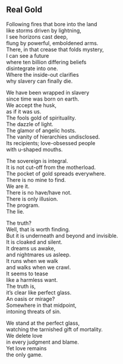 Real Gold  
---------  

Following fires that bore into the land  
like storms driven by lightning,  
I see horizons cast deep,  
flung by powerful, emboldened arms.  
There, in that crease that folds mystery,  
I can see a future  
where ten billion differing beliefs  
disintegrate into one.  
Where the inside-out clarifies  
why slavery can finally die.  

We have been wrapped in slavery  
since time was born on earth.  
We accept the husk,  
as if it was us.  
The fools gold of spirituality.  
The dazzle of light.  
The glamor of angelic hosts.  
The vanity of hierarchies undisclosed.  
Its recipients; love-obsessed people  
with u-shaped mouths.  

The sovereign is integral.  
It is not cut-off from the motherload.  
The pocket of gold spreads everywhere.  
There is no mine to find.  
We are it.  
There is no have/have not.  
There is only illusion.  
The program.  
The lie.  

The truth?  
Well, that is worth finding.  
But it is underneath and beyond and invisible.  
It is cloaked and silent.  
It dreams us awake,  
and nightmares us asleep.  
It runs when we walk  
and walks when we crawl.  
It seems to tease  
like a harmless want.  
The truth is,  
it’s clear like perfect glass.  
An oasis or mirage?  
Somewhere in that midpoint,  
intoning threats of sin.  

We stand at the perfect glass,  
watching the tarnished gift of mortality.  
We delete love  
in every judgment and blame.  
Yet love remains  
the only game.  